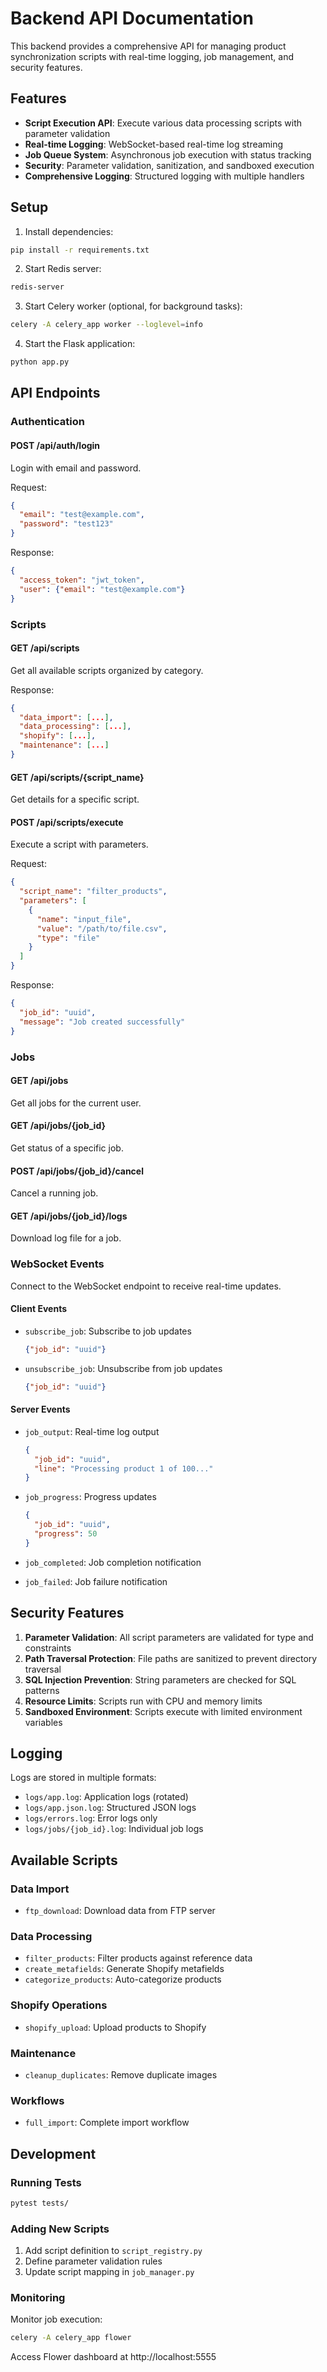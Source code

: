 # Backend API Documentation

This backend provides a comprehensive API for managing product synchronization scripts with real-time logging, job management, and security features.

## Features

- **Script Execution API**: Execute various data processing scripts with parameter validation
- **Real-time Logging**: WebSocket-based real-time log streaming
- **Job Queue System**: Asynchronous job execution with status tracking
- **Security**: Parameter validation, sanitization, and sandboxed execution
- **Comprehensive Logging**: Structured logging with multiple handlers

## Setup

1. Install dependencies:
```bash
pip install -r requirements.txt
```

2. Start Redis server:
```bash
redis-server
```

3. Start Celery worker (optional, for background tasks):
```bash
celery -A celery_app worker --loglevel=info
```

4. Start the Flask application:
```bash
python app.py
```

## API Endpoints

### Authentication

#### POST /api/auth/login
Login with email and password.

Request:
```json
{
  "email": "test@example.com",
  "password": "test123"
}
```

Response:
```json
{
  "access_token": "jwt_token",
  "user": {"email": "test@example.com"}
}
```

### Scripts

#### GET /api/scripts
Get all available scripts organized by category.

Response:
```json
{
  "data_import": [...],
  "data_processing": [...],
  "shopify": [...],
  "maintenance": [...]
}
```

#### GET /api/scripts/{script_name}
Get details for a specific script.

#### POST /api/scripts/execute
Execute a script with parameters.

Request:
```json
{
  "script_name": "filter_products",
  "parameters": [
    {
      "name": "input_file",
      "value": "/path/to/file.csv",
      "type": "file"
    }
  ]
}
```

Response:
```json
{
  "job_id": "uuid",
  "message": "Job created successfully"
}
```

### Jobs

#### GET /api/jobs
Get all jobs for the current user.

#### GET /api/jobs/{job_id}
Get status of a specific job.

#### POST /api/jobs/{job_id}/cancel
Cancel a running job.

#### GET /api/jobs/{job_id}/logs
Download log file for a job.

### WebSocket Events

Connect to the WebSocket endpoint to receive real-time updates.

#### Client Events

- `subscribe_job`: Subscribe to job updates
  ```json
  {"job_id": "uuid"}
  ```

- `unsubscribe_job`: Unsubscribe from job updates
  ```json
  {"job_id": "uuid"}
  ```

#### Server Events

- `job_output`: Real-time log output
  ```json
  {
    "job_id": "uuid",
    "line": "Processing product 1 of 100..."
  }
  ```

- `job_progress`: Progress updates
  ```json
  {
    "job_id": "uuid",
    "progress": 50
  }
  ```

- `job_completed`: Job completion notification
- `job_failed`: Job failure notification

## Security Features

1. **Parameter Validation**: All script parameters are validated for type and constraints
2. **Path Traversal Protection**: File paths are sanitized to prevent directory traversal
3. **SQL Injection Prevention**: String parameters are checked for SQL patterns
4. **Resource Limits**: Scripts run with CPU and memory limits
5. **Sandboxed Environment**: Scripts execute with limited environment variables

## Logging

Logs are stored in multiple formats:
- `logs/app.log`: Application logs (rotated)
- `logs/app.json.log`: Structured JSON logs
- `logs/errors.log`: Error logs only
- `logs/jobs/{job_id}.log`: Individual job logs

## Available Scripts

### Data Import
- `ftp_download`: Download data from FTP server

### Data Processing
- `filter_products`: Filter products against reference data
- `create_metafields`: Generate Shopify metafields
- `categorize_products`: Auto-categorize products

### Shopify Operations
- `shopify_upload`: Upload products to Shopify

### Maintenance
- `cleanup_duplicates`: Remove duplicate images

### Workflows
- `full_import`: Complete import workflow

## Development

### Running Tests
```bash
pytest tests/
```

### Adding New Scripts

1. Add script definition to `script_registry.py`
2. Define parameter validation rules
3. Update script mapping in `job_manager.py`

### Monitoring

Monitor job execution:
```bash
celery -A celery_app flower
```

Access Flower dashboard at http://localhost:5555